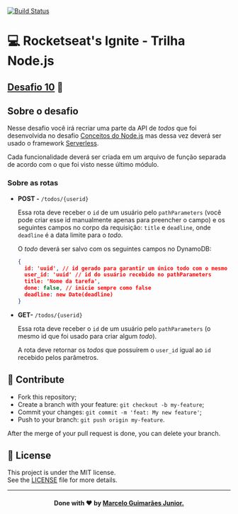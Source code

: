 [![Build Status](https://travis-ci.com/magujun/ignite-nodejs-desafio10.svg?branch=main)](https://travis-ci.com/magujun/ignite-nodejs-desafio10)

# 💻 Rocketseat's Ignite - Trilha Node.js

## [Desafio 10](https://www.notion.so/Desafio-01-Construindo-com-serverless-1fdde2c717a94f7aa077e746cb077bec) 🚀

## Sobre o desafio

Nesse desafio você irá recriar uma parte da API de _todos_
que foi desenvolvida no desafio
[Conceitos do Node.js](https://www.notion.so/Desafio-01-Conceitos-do-Node-js-59ccb235aecd43a6a06bf09a24e7ede8)
mas dessa vez deverá ser usado o framework
[Serverless](https://www.serverless.com/).

Cada funcionalidade deverá ser criada em um arquivo de
função separada de acordo com o que foi visto nesse último
módulo.

### Sobre as rotas

- **POST -** `/todos/{userid}`

  Essa rota deve receber o `id` de um usuário pelo
  `pathParameters` (você pode criar esse id manualmente
  apenas para preencher o campo) e os seguintes campos no
  corpo da requisição: `title` e `deadline`, onde `deadline`
  é a data limite para o _todo_.

  O _todo_ deverá ser salvo com os seguintes campos no
  DynamoDB:

  ```json
  {
  	id: 'uuid', // id gerado para garantir um único todo com o mesmo id
  	user_id: 'uuid' // id do usuário recebido no pathParameters
  	title: 'Nome da tarefa',
  	done: false, // inicie sempre como false
  	deadline: new Date(deadline)
  }
  ```

- **GET-** `/todos/{userid}`

  Essa rota deve receber o `id` de um usuário pelo
  `pathParameters` (o mesmo id que foi usado para criar
  algum _todo_).

  A rota deve retornar os _todos_ que possuírem o `user_id`
  igual ao `id` recebido pelos parâmetros.

## 🤔 Contribute

- Fork this repository;
- Create a branch with your feature:
  `git checkout -b my-feature`;
- Commit your changes:
  `git commit -m 'feat: My new feature'`;
- Push to your branch: `git push origin my-feature`.

After the merge of your pull request is done, you can delete
your branch.

## 📝 License

This project is under the MIT license.<br/> See the
[LICENSE](LICENSE) file for more details.

---

<h4 align="center">
  Done with ❤ by <a href="https://www.linkedin.com/in/marcelo-guimaraes-junior/" target="_blank">Marcelo Guimarães Junior.</a><br/>
</h4>
